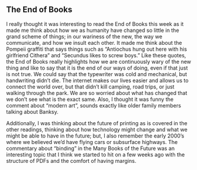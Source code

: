 ## The End of Books

I really thought it was interesting to read the End of Books this week as it made me think about how we as humanity have changed so little in the grand scheme of things; in our wariness of the new, the way we communicate, and how we insult each other. It made me think about the Pompeii graffiti that says things such as “Antiochus hung out here with his girlfriend Cithera” and “Secundus likes to screw boys.” Like these quotes, the End of Books really highlights how we are continuously wary of the new thing and like to say that it is the end of our ways of doing, even if that just is not true. We could say that the typewriter was cold and mechanical, but handwriting didn’t die. The internet makes our lives easier and allows us to connect the world over, but that didn’t kill camping, road trips, or just walking through the park. We are so worried about what has changed that we don’t see what is the exact same. Also, I thought it was funny the comment about “modern art”, sounds exactly like older family members talking about Banksy.

Additionally, I was thinking about the future of printing as is covered in the other readings, thinking about how technology might change and what we might be able to have in the future; but, I also remember the early 2000’s where we believed we’d have flying cars or subsurface highways. The commentary about “binding” in the Many Books of the Future was an interesting topic that I think we started to hit on a few weeks ago with the structure of PDFs and the comfort of having margins.
